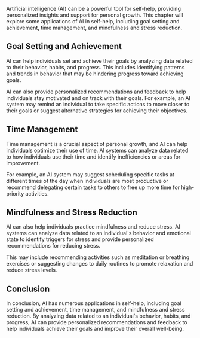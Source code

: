 
Artificial intelligence (AI) can be a powerful tool for self-help, providing personalized insights and support for personal growth. This chapter will explore some applications of AI in self-help, including goal setting and achievement, time management, and mindfulness and stress reduction.

Goal Setting and Achievement
----------------------------

AI can help individuals set and achieve their goals by analyzing data related to their behavior, habits, and progress. This includes identifying patterns and trends in behavior that may be hindering progress toward achieving goals.

AI can also provide personalized recommendations and feedback to help individuals stay motivated and on track with their goals. For example, an AI system may remind an individual to take specific actions to move closer to their goals or suggest alternative strategies for achieving their objectives.

Time Management
---------------

Time management is a crucial aspect of personal growth, and AI can help individuals optimize their use of time. AI systems can analyze data related to how individuals use their time and identify inefficiencies or areas for improvement.

For example, an AI system may suggest scheduling specific tasks at different times of the day when individuals are most productive or recommend delegating certain tasks to others to free up more time for high-priority activities.

Mindfulness and Stress Reduction
--------------------------------

AI can also help individuals practice mindfulness and reduce stress. AI systems can analyze data related to an individual's behavior and emotional state to identify triggers for stress and provide personalized recommendations for reducing stress.

This may include recommending activities such as meditation or breathing exercises or suggesting changes to daily routines to promote relaxation and reduce stress levels.

Conclusion
----------

In conclusion, AI has numerous applications in self-help, including goal setting and achievement, time management, and mindfulness and stress reduction. By analyzing data related to an individual's behavior, habits, and progress, AI can provide personalized recommendations and feedback to help individuals achieve their goals and improve their overall well-being.
